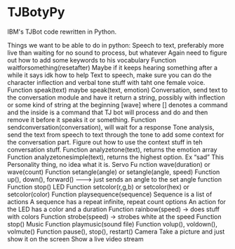 # TJBotyPy

IBM's TJBot code rewritten in Python.

Things we want to be able to do in python:
Speech to text, preferably more live than waiting for no sound to process, but whatever
Again need to figure out how to add some keywords to his vocabulary
  Function waitforsomething(resetafter) 
  Maybe if it keeps hearing something after a while it says idk how to help
Text to speech, make sure you can do the character inflection and verbal tone stuff with taht one female voice.
  Function speak(text) maybe speak(text, emotion)
  Conversation, send text to the conversation module and have it return a string, possibly with inflection or some kind of string at the beginning [wave] where [] denotes a command and the inside is a command that TJ bot will process and do and then remove it before it speaks it or something.
  Function sendconversation(conversation), will wait for a response
  Tone analysis, send the text from speech to text through the tone to add some context for the conversation part.  Figure out how    to use the context stuff in teh conversation stuff.
  Function analyzetone(text), returns the emotion array
  Function analyzetonesimple(text), returns the highest option. Ex “sad”
  This Personality thing, no idea what it is.
Servo
  Fu nction wave(duration) or wave(count)
  Function setangle(angle) or setangle(angle, speed)
  Function up(), down(), forward() ---> just sends an angle to the set angle function
  Function stop()
LED
  Function setcolor(r,g,b) or setcolor(hex) or setcolor(color)
  Function playsequence(sequence)
  Sequence is a list of actions
  A sequence has a repeat infinite, repeat count options
  An action for the LED has a color and a duration
  Function rainbow(speed) → does stuff with colors
  Function strobe(speed) → strobes white at the speed
  Function stop()
Music
  Function playmusic(sound file)
  Function volup(), voldown(), volmute()
  Function pause(), stop(), restart()
Camera
  Take a picture and just show it on the screen
  Show a live video stream
